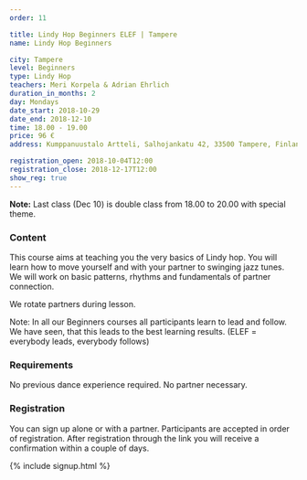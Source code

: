 ```yaml
---
order: 11

title: Lindy Hop Beginners ELEF | Tampere
name: Lindy Hop Beginners

city: Tampere
level: Beginners
type: Lindy Hop
teachers: Meri Korpela & Adrian Ehrlich 
duration_in_months: 2
day: Mondays
date_start: 2018-10-29
date_end: 2018-12-10
time: 18.00 - 19.00
price: 96 €
address: Kumppanuustalo Artteli, Salhojankatu 42, 33500 Tampere, Finland

registration_open: 2018-10-04T12:00
registration_close: 2018-12-17T12:00
show_reg: true
---
```


**Note:** Last class (Dec 10) is double class from 18.00 to 20.00 with special theme.

### Content
This course aims at teaching you the very basics of Lindy hop. You will learn how to move yourself and with your partner to swinging jazz tunes. We will work on basic patterns, rhythms and fundamentals of partner connection.

We rotate partners during lesson.

Note: In all our Beginners courses all participants learn to lead and follow. We have seen, that this leads to the best learning results. (ELEF = everybody leads, everybody follows)

### Requirements
No previous dance experience required. No partner necessary.

### Registration
You can sign up alone or with a partner. Participants are accepted in order of registration. After registration through the link you will receive a confirmation within a couple of days.

{% include signup.html %}


